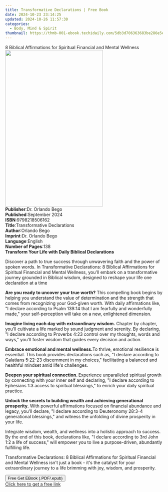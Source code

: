 ```yaml
---
title: Transformative Declarations | Free Book
date: 2024-10-23 23:14:25
updated: 2024-10-26 11:57:30
categories:
  - Body, Mind & Spirit
thumbnail: https://thmb-001-ebook.techidaily.com/5db3d706363683be286e5e5fc0a0f858ea71cc92c2af42df393157807fb89ea1.jpg
---
```

<main id="book-container">
  <div class="flex flex-col">
    <div class="book-brief flex-1 py-6 px-4 sm:p-6 md:py-10 md:px-8">
      <!-- brief-->
      <div class="book-brief-main">
        8 Biblical Affirmations for Spiritual Financial and Mental Wellness
      </div>
    </div>
    <div
      class="book-meta-info flex-1 grid gap-4 col-start-1 col-end-3 row-start-1 sm:mb-6 sm:grid-cols-4 lg:gap-6 lg:col-start-2 lg:row-end-6 lg:row-span-6 lg:mb-0"
    >
      <div
        class="book-meta-info-left place-content-center mt-4 p-4 text-sm leading-6 col-start-2 col-span-2 dark:text-slate-400"
      >
        <img
          class="w-full h-500 object-cover rounded-lg sm:h-255 sm:col-span-2 lg:col-span-full"
          src="https://img-001-ebook.techidaily.com/8bffbd8d895cb03a674f0c6407b765132cacdb1f4a9396645bca8f3956cc9acf.jpg"
          alt=""
          width="312"
          height="500"
        />
      </div>
      <div
        class="book-meta-info-right mt-2 col-start-1 row-start-2 col-span-3 self-center"
      >
        <!-- meta data  -->
        <div class="flex flex-col px-4 md:px-8">
          <div class="flex-1">
            <strong>Publisher</strong>:<span class="px-2"
              >Dr. Orlando Bego</span
            >
          </div>
          <div class="flex-1">
            <strong>Published</strong>:<span class="px-2">September 2024</span>
          </div>
          <div class="flex-1">
            <strong>ISBN</strong>:<span class="px-2">9798218506162</span>
          </div>
          <div class="flex-1">
            <strong>Title</strong>:<span class="px-2"
              >Transformative Declarations</span
            >
          </div>
          <div class="flex-1">
            <strong>Author</strong>:<span class="px-2">Orlando Bego</span>
          </div>
          <div class="flex-1">
            <strong>Imprint</strong>:<span class="px-2">Dr. Orlando Bego</span>
          </div>
          <div class="flex-1">
            <strong>Language</strong>:<span class="px-2">English</span>
          </div>
          <div class="flex-1">
            <strong>Number of Pages</strong>:<span class="px-2">138</span>
          </div>
        </div>
      </div>
    </div>
    <div class="book-description flex-1 py-6 px-4 sm:p-6 md:py-10 md:px-8">
      <div class="book-description-main">
        <div accordion-content="" id="description">
          <strong>Transform Your Life with Daily Biblical Declarations</strong>
          <p>
            Discover a path to true success through unwavering faith and the
            power of spoken words. In Transformative Declarations: 8 Biblical
            Affirmations for Spiritual Financial and Mental Wellness, you'll
            embark on a transformative journey grounded in Biblical wisdom,
            designed to reshape your life one declaration at a time
          </p>
          <p>
            <strong>Are you ready to uncover your true worth?</strong> This
            compelling book begins by helping you understand the value of
            determination and the strength that comes from recognizing your
            God-given worth. With daily affirmations like, "I declare according
            to Psalm 139:14 that I am fearfully and wonderfully made," your
            self-perception will take on a new, enlightened dimension.
          </p>
          <p>
            <strong>Imagine living each day with extraordinary wisdom.</strong>
            Chapter by chapter, you'll cultivate a life marked by sound judgment
            and serenity. By declaring, "I declare according to Proverbs 4:23
            control over my thoughts, words and ways," you'll foster wisdom that
            guides every decision and action.
          </p>
          <p>
            <strong>Embrace emotional and mental wellness.</strong>To thrive,
            emotional resilience is essential. This book provides declarations
            such as, "I declare according to Galatians 5:22-23 discernment in my
            choices," facilitating a balanced and healthful mindset amid life's
            challenges.
          </p>
          <p>
            <strong>Deepen your spiritual connection. </strong>Experience
            unparalleled spiritual growth by connecting with your inner self and
            declaring, "I declare according to Ephesians 1:3 access to spiritual
            blessings," to enrich your daily spiritual practice.
          </p>
          <p>
            <strong
              >Unlock the secrets to building wealth and achieving generational
              prosperity.</strong
            >
            With powerful affirmations focused on financial abundance and
            legacy, you'll declare, "I declare according to Deuteronomy 28:3-4
            generational blessings," and witness the unfolding of divine
            prosperity in your life.
          </p>
          <p>
            Integrate wisdom, wealth, and wellness into a holistic approach to
            success. By the end of this book, declarations like, "I declare
            according to 3rd John 1:2 a life of success," will empower you to
            live a purpose-driven, abundantly fulfilling life.
          </p>
          <p>
            Transformative Declarations: 8 Biblical Affirmations for Spiritual
            Financial and Mental Wellness isn't just a book - it's the catalyst
            for your extraordinary journey to a life brimming with joy, wisdom,
            and prosperity.
          </p>
        </div>
        <div class="accordion-fader"></div>
      </div>
    </div>
    <div class="book-excerpts flex-1 py-6 px-4 sm:p-6 md:py-10 md:px-8"></div>
    <div
      class="book-about-author flex-1 py-6 px-4 sm:p-6 md:py-10 md:px-8"
    ></div>
    <div class="book-free-get flex-1 py-6 px-4 sm:p-6 md:py-10 md:px-8">
      <button
        id="btn-free-get"
        class="bg-blue-500 hover:bg-blue-700 text-white font-bold py-2 px-4 rounded"
      >
        Free Get EBook (.PDF/.epub)
      </button>
      <div id="countdown-display" class="px-2 text-lg mt-2"></div>
      <a
        id="free-link"
        class="hidden bg-blue-500 hover:bg-blue-700 text-white font-bold py-2 px-4 rounded"
        href="https://www.ebooks.com/en-us/book/211455490/transformative-declarations/orlando-bego/"
        target="_blank"
        >Click here to get a free link</a
      >
    </div>
    <script>
      let countdownTime = 0;
      let countdownInterval = null;
      document
        .getElementById('btn-free-get')
        .addEventListener('click', startCountdown);
      function startCountdown() {
        countdownTime = new Date().getTime() + 60000 * 3;
        countdownInterval = setInterval(updateCountdown, 1000);
        document.getElementById('btn-free-get').disabled = true;
        document
          .getElementById('btn-free-get')
          .classList.add('bg-gray-500', 'cursor-not-allowed');
      }
      function updateCountdown() {
        let currentTime = new Date().getTime();
        let timeLeft = countdownTime - currentTime;
        let secondsLeft = Math.floor(timeLeft / 1000);
        document.getElementById('countdown-display').innerHTML =
          `Remaining time: ${secondsLeft} seconds.`;
        if (secondsLeft <= 0) {
          clearInterval(countdownInterval);
          document.getElementById('btn-free-get').classList.add('hidden');
          document.getElementById('free-link').classList.remove('hidden');
          document.getElementById('countdown-display').innerHTML = '';
        }
      }
    </script>
  </div>
</main>
